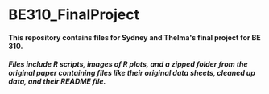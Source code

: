 # BE310_FinalProject
#### This repository contains files for Sydney and Thelma's final project for BE 310.
##### Files include R scripts, images of R plots, and a zipped folder from the original paper containing files like their original data sheets, cleaned up data, and their README file.
